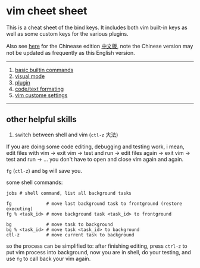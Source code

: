 vim cheet sheet
=================

This is a cheat sheet of the bind keys. It includes both vim built-in keys
as well as some custom keys for the various plugins.

Also see [here](cn-zh/) for the Chinease edition [中文版](cn-zh/), note the
Chinese version may not be updated as frequently as this English version.

------------

1. [basic builtin commands](builtin.md)
1. [visual mode](visual-mode.md)
1. [plugin](plugin.md)
1. [code/text formating](formating.md)
1. [vim custome settings](setting.md)

-------------------

## other helpful skills

1. switch between shell and vim (`ctl-z` 大法)

  If you are doing some code editing, debugging and testing work, i mean,
  edit files with vim -> exit vim -> test and run -> edit files again -> exit
  vim -> test and run -> ... you don't have to open and close vim again and again.

  `fg` (`ctl-z`) and `bg` will save you.

  some shell commands:
  ```shell
  jobs # shell command, list all background tasks

  fg             # move last background task to frontground (restore executing)
  fg % <task_id> # move background task <task_id> to frontground

  bg             # move task to background
  bg % <task_id> # move task <task_id> to background
  ctl-z          # move current task to background
  ```

  so the process can be simplified to: after finishing editing, press `ctrl-z`
  to put vim process into background, now you are in shell, do your testing,
  and use `fg` to call back your vim again.
